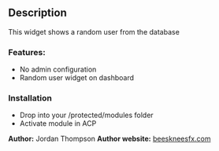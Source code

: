 ## Description

This widget shows a random user from the database

### Features:

- No admin configuration
- Random user widget on dashboard

### Installation

- Drop into your /protected/modules folder
- Activate module in ACP

__Author:__ Jordan Thompson
__Author website:__ [beeskneesfx.com](http://beeskneesfx.com/)
